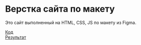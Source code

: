 # Верстка сайта по макету
Это сайт выполненный на HTML, CSS, JS по макету из Figma. 
<p>
  <a href="https://github.com/1sosed9/site_1_portfolio">Код</a><br>
  <a href="https://1sosed9.github.io/site_1_portfolio/">Результат</a>
</p>
